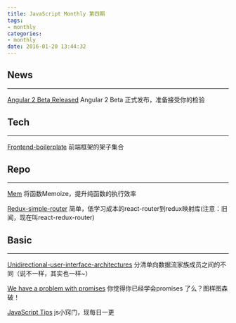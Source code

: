 ```yaml
---
title: JavaScript Monthly 第四期
tags:
- monthly
categories:
- monthly
date: 2016-01-20 13:44:32
---
```

## News
---------

[Angular 2 Beta Released](http://angularjs.blogspot.hk/2015/12/angular-2-beta.html?utm_source=javascriptweekly&utm_medium=email)
Angular 2 Beta 正式发布，准备接受你的检验

<!-- more -->

## Tech
---------

[Frontend-boilerplate](https://github.com/tj/frontend-boilerplate)
前端框架的架子集合

## Repo
---------

[Mem](https://github.com/sindresorhus/mem)
将函数Memoize，提升纯函数的执行效率

[Redux-simple-router](https://github.com/rackt/redux-simple-router)
简单，低学习成本的react-router到redux映射库(注意：旧闻，现在叫react-redux-router)

## Basic
---------

[Unidirectional-user-interface-architectures](http://staltz.com/unidirectional-user-interface-architectures.html)
分清单向数据流家族成员之间的不同（说不一样，其实也一样~）

[We have a problem with promises](http://pouchdb.com/2015/05/18/we-have-a-problem-with-promises.html)
你觉得你已经学会promises 了么？图样图森破！

[JavaScript Tips](https://github.com/loverajoel/jstips)
js小窍门，现每日一更
